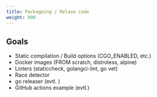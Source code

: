 ```yaml
---
title: Packageing / Relase code
weight: 800
---
```

## Goals

* Static compilation / Build options (CGO_ENABLED, etc.)
* Docker images (FROM scratch, distroless, alpine)
* Linters (staticcheck, golangci-lint, go vet)
* Race detector
* go releaser (evtl. )
* GitHub actions example (evtl.)
